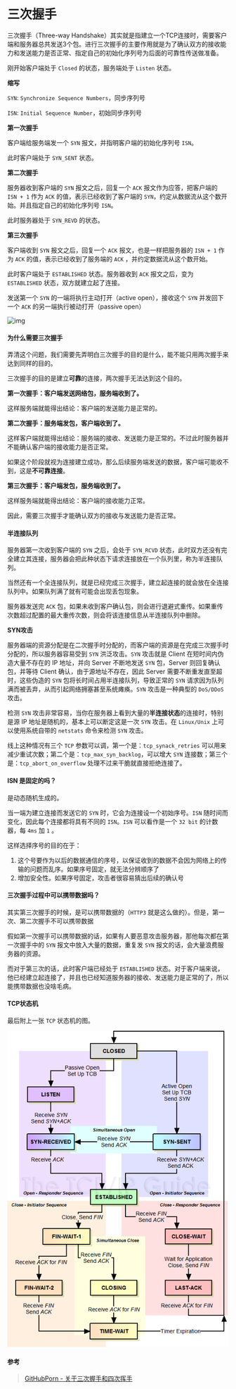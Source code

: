 # 三次握手

三次握手（Three-way Handshake）其实就是指建立一个TCP连接时，需要客户端和服务器总共发送3个包。进行三次握手的主要作用就是为了确认双方的接收能力和发送能力是否正常、指定自己的初始化序列号为后面的可靠性传送做准备。

刚开始客户端处于 `Closed` 的状态，服务端处于 `Listen` 状态。

**缩写**

`SYN`: `Synchronize Sequence Numbers`，同步序列号

`ISN`: `Initial Sequence Number`，初始同步序列号

**第一次握手**

客户端给服务端发一个 `SYN` 报文，并指明客户端的初始化序列号 `ISN`。

此时客户端处于 `SYN_SENT` 状态。

**第二次握手**

服务器收到客户端的 `SYN` 报文之后，回复一个 `ACK` 报文作为应答，把客户端的 `ISN + 1` 作为 `ACK` 的值，表示已经收到了客户端的 `SYN`，约定从数据流从这个数开始。并且指定自己的初始化序列号 `ISN`。

此时服务器处于 `SYN_REVD` 的状态。

**第三次握手**

客户端收到 `SYN` 报文之后，回复一个 `ACK` 报文，也是一样把服务器的 `ISN + 1` 作为 `ACK` 的值，表示已经收到了服务端的 `ACK` ，并约定数据流从这个数开始。

此时客户端处于 `ESTABLISHED` 状态。服务器收到 `ACK` 报文之后，变为 `ESTABLISHED` 状态，双方就建立起了连接。

发送第一个 `SYN` 的一端将执行主动打开（active open），接收这个 `SYN` 并发回下一个 `ACK` 的另一端执行被动打开（passive open）

![img](../Network/assets/v2-2a54823bd63e16674874aa46a67c6c72\_720w.jpg)

#### 为什么需要三次握手

弄清这个问题，我们需要先弄明白三次握手的目的是什么，能不能只用两次握手来达到同样的目的。

三次握手的目的是建立**可靠**的连接，两次握手无法达到这个目的。

**第一次握手：客户端发送网络包，服务端收到了。**

这样服务端就能得出结论：客户端的发送能力是正常的。

**第二次握手：服务端发包，客户端收到了。**

这样客户端就能得出结论：服务端的接收、发送能力是正常的。不过此时服务器并不能确认客户端的接收能力是否正常。

如果这个阶段就视为连接建立成功，那么后续服务端发送的数据，客户端可能收不到，这是**不可靠连接**。

**第三次握手：客户端发包，服务端收到了。**

这样服务端就能得出结论：客户端的接收能力正常。

因此，需要三次握手才能确认双方的接收与发送能力是否正常。

#### **半连接队列**

服务器第一次收到客户端的 `SYN` 之后，会处于 `SYN_RCVD` 状态，此时双方还没有完全建立其连接，服务器会把此种状态下请求连接放在一个队列里，称为半连接队列。

当然还有一个全连接队列，就是已经完成三次握手，建立起连接的就会放在全连接队列中。如果队列满了就有可能会出现丢包现象。

服务器发送完 `ACK` 包，如果未收到客户确认包，则会进行退避式重传。如果重传次数超过配置的最大重传次数，则会将该连接信息从半连接队列中删除。

**SYN攻击**

服务器端的资源分配是在二次握手时分配的，而客户端的资源是在完成三次握手时分配的，所以服务器容易受到 `SYN` 洪泛攻击。`SYN` 攻击就是 Client 在短时间内伪造大量不存在的 IP 地址，并向 Server 不断地发送 `SYN` 包，Server 则回复确认包，并等待 Client 确认，由于源地址不存在，因此 Server 需要不断重发直至超时，这些伪造的 `SYN` 包将长时间占用半连接队列，导致正常的 `SYN` 请求因为队列满而被丢弃，从而引起网络拥塞甚至系统瘫痪。`SYN` 攻击是一种典型的 `DoS/DDoS` 攻击。

检测 `SYN` 攻击非常容易，当你在服务器上看到大量的**半连接状态**的连接时，特别是源 IP 地址是随机的，基本上可以断定这是一次 `SYN` 攻击。在 `Linux/Unix` 上可以使用系统自带的 `netstats` 命令来检测 `SYN` 攻击。

线上这种情况有三个 `TCP` 参数可以调，第一个是：`tcp_synack_retries` 可以用来减少重试次数；第二个是：`tcp_max_syn_backlog`，可以增大 `SYN` 连接数；第三个是：`tcp_abort_on_overflow` 处理不过来干脆就直接拒绝连接了。

#### ISN 是固定的吗？

是动态随机生成的。

当一端为建立连接而发送它的 `SYN` 时，它会为连接设一个初始序号。`ISN` 随时间而变化，因此每个连接都将具有不同的 `ISN`。`ISN` 可以看作是一个 `32 bit` 的计数器，每 `4ms` 加 `1` 。

这样选择序号的目的在于：

1. 这个号要作为以后的数据通信的序号，以保证收到的数据不会因为网络上的传输的问题而乱序。如果序号固定，就无法分辨顺序了
2. 增加安全性。如果序号固定，攻击者很容易猜出后续的确认号

#### 三次握手过程中可以携带数据吗？

其实第三次握手的时候，是可以携带数据的（`HTTP3` 就是这么做的）。但是，第一次、第二次握手不可以携带数据

假如第一次握手可以携带数据的话，如果有人要恶意攻击服务器，那他每次都在第一次握手中的 `SYN` 报文中放入大量的数据，重复发 `SYN` 报文的话，会大量浪费服务器的资源。

而对于第三次的话，此时客户端已经处于 `ESTABLISHED` 状态。对于客户端来说，他已经建立起连接了，并且也已经知道服务器的接收、发送能力是正常的了，所以能携带数据也没啥毛病。

#### TCP状态机

最后附上一张 `TCP` 状态机的图。

![img](../Network/assets/tcpfsm.png)

#### 参考

> [GitHubPorn - 关于三次握手和四次挥手](https://www.zhihu.com/question/271701044/answer/1935194322)
